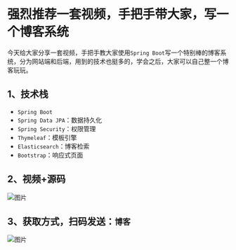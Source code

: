 # 强烈推荐一套视频，手把手带大家，写一个博客系统

今天给大家分享一套视频，手把手教大家使用` Spring Boot `写一个特别棒的博客系统，分为网站端和后端，用到的技术也挺多的，学会之后，大家可以自己整一个博客玩玩。

## 1、技术栈

- ` Spring Boot `
- `Spring Data JPA`：数据持久化
- `Spring Security`：权限管理
- `Thymeleaf`：模板引擎
- `Elasticsearch`：博客检索
- `Bootstrap`：响应式页面

## 2、视频+源码

![图片](https://mmbiz.qpic.cn/mmbiz_png/RkqIyCg0bs43uDfm8yUM0Wmdu88DUrIu18YkA3GcPsb3krEZoomkicADGVZxURulliaNUkx0F7juf0AcyELZopYw/640?wx_fmt=png&tp=webp&wxfrom=5&wx_lazy=1&wx_co=1)

## 3、获取方式，扫码发送：`博客`

![图片](https://mmbiz.qpic.cn/mmbiz_png/RkqIyCg0bs43uDfm8yUM0Wmdu88DUrIuIBibdDMgpBOKhiaV0o5ufsZvyib7H9yqgdVfCsMXEOYZDb4WlCtA6ImBA/640?wx_fmt=png&tp=webp&wxfrom=5&wx_lazy=1&wx_co=1)
